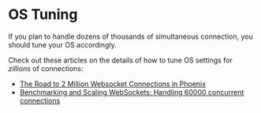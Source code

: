 # OS Tuning

If you plan to handle dozens of thousands of simultaneous connection, you should tune your OS accordingly.

Check out these articles on the details of how to tune OS settings for _zillions_ of connections:
- [The Road to 2 Million Websocket Connections in Phoenix](https://phoenixframework.org/blog/the-road-to-2-million-websocket-connections)
- [Benchmarking and Scaling WebSockets: Handling 60000 concurrent connections](http://kemalcr.com/blog/2016/11/13/benchmarking-and-scaling-websockets-handling-60000-concurrent-connections/)
